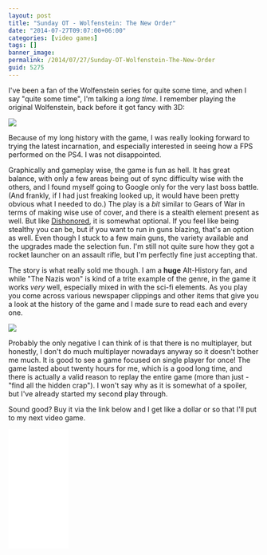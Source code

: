 ```yaml
---
layout: post
title: "Sunday OT - Wolfenstein: The New Order"
date: "2014-07-27T09:07:00+06:00"
categories: [video games]
tags: []
banner_image: 
permalink: /2014/07/27/Sunday-OT-Wolfenstein-The-New-Order
guid: 5275
---
```


<p>
I've been a fan of the Wolfenstein series for quite some time, and when I say "quite some time", I'm talking a <i>long time</i>. I remember playing the original Wolfenstein, back before it got fancy with 3D:
</p>
<!--more-->
<p>
<img src="https://static.raymondcamden.com/images/CastleWolfensteinC64.png" />
</p>

<p>
Because of my long history with the game, I was really looking forward to trying the latest incarnation, and especially interested in seeing how a FPS performed on the PS4. I was not disappointed.
</p>

<p>
Graphically and gameplay wise, the game is fun as hell. It has great balance, with only a few areas being out of sync difficulty wise with the others, and I found myself going to Google only for the very last boss battle. (And frankly, if I had just freaking looked up, it would have been pretty obvious what I needed to do.) The play is a <i>bit</i> similar to Gears of War in terms of making wise use of cover, and there is a stealth element present as well. But like <a href="http://www.raymondcamden.com/2014/7/6/Sunday-OT--Video-Game-Reviews">Dishonored</a>, it is somewhat optional. If you feel like being stealthy you can be, but if you want to run in guns blazing, that's an option as well. Even though I stuck to a few main guns, the variety available and the upgrades made the selection fun. I'm still not quite sure how they got a rocket launcher on an assault rifle, but I'm perfectly fine just accepting that.
</p>

<p>
The story is what really sold me though. I am a <strong>huge</strong> Alt-History fan, and while "The Nazis won" is kind of a trite example of the genre, in the game it works <i>very</i> well, especially mixed in with the sci-fi elements. As you play you come across various newspaper clippings and other items that give you a look at the history of the game and I made sure to read each and every one.
</p>

<p>
<img src="https://static.raymondcamden.com/images/wolfenstein-the-new-order.jpg" />
</p>

<p>
Probably the only negative I can think of is that there is no multiplayer, but honestly, I don't do much multiplayer nowadays anyway so it doesn't bother me much. It is good to see a game focused on single player for once! The game lasted about twenty hours for me, which is a good long time, and there is actually a valid reason to replay the entire game (more than just - "find all the hidden crap"). I won't say why as it is somewhat of a spoiler, but I've already started my second play through. 
</p>

<p>
Sound good? Buy it via the link below and I get like a dollar or so that I'll put to my next video game.
</p>

<iframe style="width:120px;height:240px;" marginwidth="0" marginheight="0" scrolling="no" frameborder="0" src="//ws-na.amazon-adsystem.com/widgets/q?ServiceVersion=20070822&OneJS=1&Operation=GetAdHtml&MarketPlace=US&source=ac&ref=qf_sp_asin_til&ad_type=product_link&tracking_id=raymondcamden-20&marketplace=amazon&region=US&placement=B00DHF39KS&asins=B00DHF39KS&linkId=YBJZG64A2F3K24MZ&show_border=true&link_opens_in_new_window=false">
</iframe>
